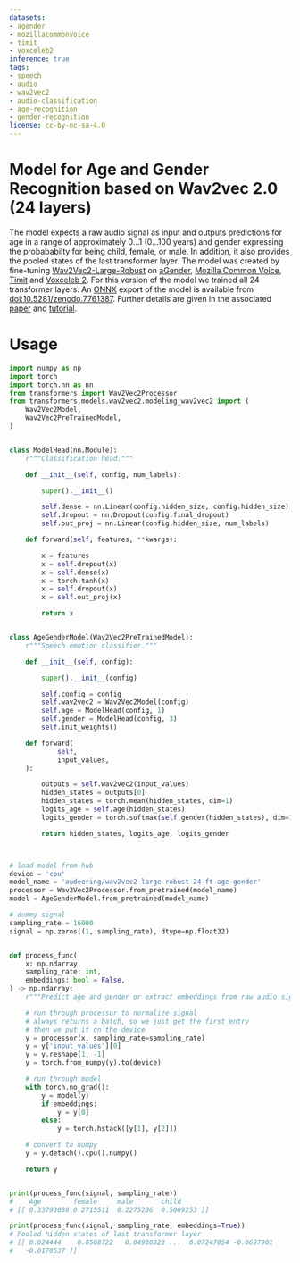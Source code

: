 ```yaml
---
datasets:
- agender
- mozillacommonvoice
- timit
- voxceleb2
inference: true
tags:
- speech
- audio
- wav2vec2
- audio-classification
- age-recognition
- gender-recognition
license: cc-by-nc-sa-4.0
---
```


# Model for Age and Gender Recognition based on Wav2vec 2.0 (24 layers)

The model expects a raw audio signal as input and outputs predictions 
for age in a range of approximately 0...1 (0...100 years) 
and gender expressing the probababilty for being child, female, or male. 
In addition, it also provides the pooled states of the last transformer layer. 
The model was created by fine-tuning [
Wav2Vec2-Large-Robust](https://huggingface.co/facebook/wav2vec2-large-robust) 
on [aGender](https://paperswithcode.com/dataset/agender), 
[Mozilla Common Voice](https://commonvoice.mozilla.org/), 
[Timit](https://catalog.ldc.upenn.edu/LDC93s1) and 
[Voxceleb 2](https://www.robots.ox.ac.uk/~vgg/data/voxceleb/vox2.html).
For this version of the model we trained all 24 transformer layers.
An [ONNX](https://onnx.ai/") export of the model is available from 
[doi:10.5281/zenodo.7761387](https://doi.org/10.5281/zenodo.7761387). 
Further details are given in the associated [paper](https://arxiv.org/abs/2306.16962) 
and [tutorial](https://github.com/audeering/w2v2-age-gender-how-to).

# Usage

```python
import numpy as np
import torch
import torch.nn as nn
from transformers import Wav2Vec2Processor
from transformers.models.wav2vec2.modeling_wav2vec2 import (
    Wav2Vec2Model,
    Wav2Vec2PreTrainedModel,
)


class ModelHead(nn.Module):
    r"""Classification head."""

    def __init__(self, config, num_labels):

        super().__init__()

        self.dense = nn.Linear(config.hidden_size, config.hidden_size)
        self.dropout = nn.Dropout(config.final_dropout)
        self.out_proj = nn.Linear(config.hidden_size, num_labels)

    def forward(self, features, **kwargs):

        x = features
        x = self.dropout(x)
        x = self.dense(x)
        x = torch.tanh(x)
        x = self.dropout(x)
        x = self.out_proj(x)

        return x


class AgeGenderModel(Wav2Vec2PreTrainedModel):
    r"""Speech emotion classifier."""

    def __init__(self, config):

        super().__init__(config)

        self.config = config
        self.wav2vec2 = Wav2Vec2Model(config)
        self.age = ModelHead(config, 1)
        self.gender = ModelHead(config, 3)
        self.init_weights()

    def forward(
            self,
            input_values,
    ):

        outputs = self.wav2vec2(input_values)
        hidden_states = outputs[0]
        hidden_states = torch.mean(hidden_states, dim=1)
        logits_age = self.age(hidden_states)
        logits_gender = torch.softmax(self.gender(hidden_states), dim=1)

        return hidden_states, logits_age, logits_gender



# load model from hub
device = 'cpu'
model_name = 'audeering/wav2vec2-large-robust-24-ft-age-gender'
processor = Wav2Vec2Processor.from_pretrained(model_name)
model = AgeGenderModel.from_pretrained(model_name)

# dummy signal
sampling_rate = 16000
signal = np.zeros((1, sampling_rate), dtype=np.float32)


def process_func(
    x: np.ndarray,
    sampling_rate: int,
    embeddings: bool = False,
) -> np.ndarray:
    r"""Predict age and gender or extract embeddings from raw audio signal."""

    # run through processor to normalize signal
    # always returns a batch, so we just get the first entry
    # then we put it on the device
    y = processor(x, sampling_rate=sampling_rate)
    y = y['input_values'][0]
    y = y.reshape(1, -1)
    y = torch.from_numpy(y).to(device)

    # run through model
    with torch.no_grad():
        y = model(y)
        if embeddings:
            y = y[0]
        else:
            y = torch.hstack([y[1], y[2]])

    # convert to numpy
    y = y.detach().cpu().numpy()

    return y


print(process_func(signal, sampling_rate))
#    Age        female     male       child
# [[ 0.33793038 0.2715511  0.2275236  0.5009253 ]]

print(process_func(signal, sampling_rate, embeddings=True))
# Pooled hidden states of last transformer layer
# [[ 0.024444    0.0508722   0.04930823 ...  0.07247854 -0.0697901
#   -0.0170537 ]]
```

